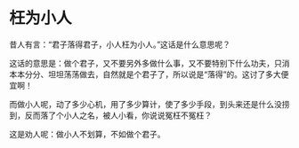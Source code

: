 # 枉为小人

昔人有言：“君子落得君子，小人枉为小人。”这话是什么意思呢？ 

这话的意思是：做个君子，又不要另外多做什么事，又不要特别下什么功夫，只消本本分分、坦坦荡荡做去，自然就是个君子了，所以说是“落得”的。这讨了多大便宜啊！ 

而做小人呢，动了多少心机，用了多少算计，使了多少手段，到头来还是什么没捞到，反而落了个小人之名，被人小看，你说说冤枉不冤枉？ 

这是劝人呢：做小人不划算，不如做个君子。